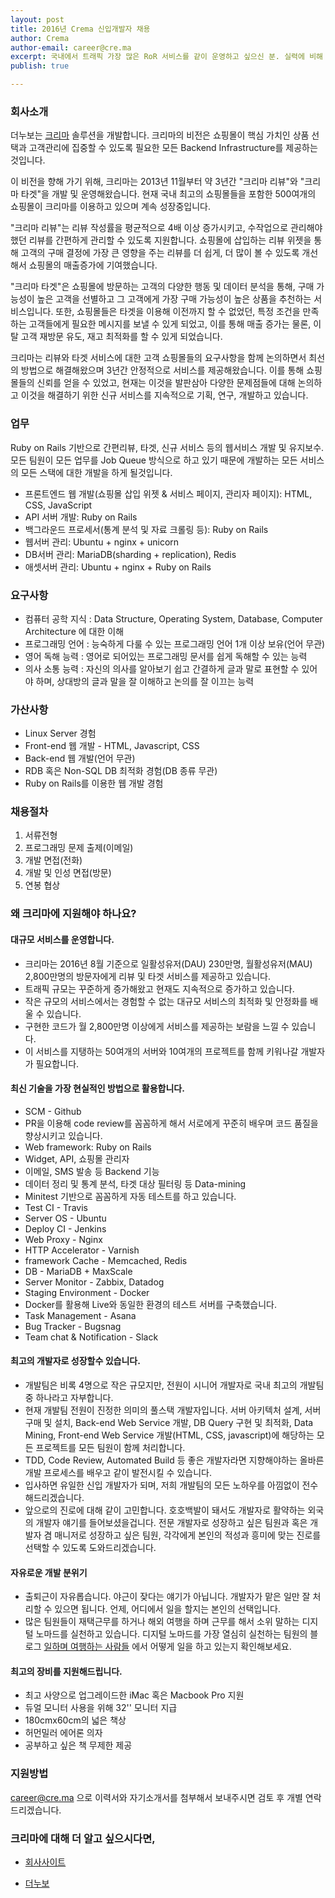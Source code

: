 ```yaml
---
layout: post
title: 2016년 Crema 신입개발자 채용
author: Crema
author-email: career@cre.ma
excerpt: 국내에서 트래픽 가장 많은 RoR 서비스를 같이 운영하고 싶으신 분. 실력에 비해 저평가되었다고 생각하는 분, 국내 이커머스 생태계를 혁신하고 싶으신 분. 크리마에서 RoR 개발자를 모십니다.
publish: true

---
```


### 회사소개
더누보는 [크리마](http://www.cre.ma) 솔루션을 개발합니다. 크리마의 비전은 쇼핑몰이 핵심 가치인 상품 선택과 고객관리에 집중할 수 있도록 필요한 모든 Backend Infrastructure를 제공하는 것입니다.

이 비전을 향해 가기 위해, 크리마는 2013년 11월부터 약 3년간 "크리마 리뷰"와 "크리마 타겟"을 개발 및 운영해왔습니다. 현재 국내 최고의 쇼핑몰들을 포함한 500여개의 쇼핑몰이 크리마를 이용하고 있으며 계속 성장중입니다.

"크리마 리뷰"는 리뷰 작성률을 평균적으로 4배 이상 증가시키고, 수작업으로 관리해야했던 리뷰를 간편하게 관리할 수 있도록 지원합니다. 쇼핑몰에 삽입하는 리뷰 위젯을 통해 고객의 구매 결정에 가장 큰 영향을 주는 리뷰를 더 쉽게, 더 많이 볼 수 있도록 개선해서 쇼핑몰의 매출증가에 기여했습니다.

"크리마 타겟"은 쇼핑몰에 방문하는 고객의 다양한 행동 및 데이터 분석을 통해, 구매 가능성이 높은 고객을 선별하고 그 고객에게 가장 구매 가능성이 높은 상품을 추천하는 서비스입니다. 또한, 쇼핑몰들은 타겟을 이용해 이전까지 할 수 없었던, 특정 조건을 만족하는 고객들에게 필요한 메시지를 보낼 수 있게 되었고, 이를 통해 매출 증가는 물론, 이탈 고객 재방문 유도, 재고 최적화를 할 수 있게 되었습니다.

크리마는 리뷰와 타겟 서비스에 대한 고객 쇼핑몰들의 요구사항을 함께 논의하면서 최선의 방법으로 해결해왔으며 3년간 안정적으로 서비스를 제공해왔습니다. 이를 통해 쇼핑몰들의 신뢰를 얻을 수 있었고, 현재는 이것을 발판삼아 다양한 문제점들에 대해 논의하고 이것을 해결하기 위한 신규 서비스를 지속적으로 기획, 연구, 개발하고 있습니다.

### 업무
Ruby on Rails 기반으로 간편리뷰, 타겟, 신규 서비스 등의 웹서비스 개발 및 유지보수. 모든 팀원이 모든 업무를 Job Queue 방식으로 하고 있기 때문에 개발하는 모든 서비스의 모든 스택에 대한 개발을 하게 될것입니다.
- 프론트엔드 웹 개발(쇼핑몰 삽입 위젯 & 서비스 페이지, 관리자 페이지): HTML, CSS, JavaScript
- API 서버 개발: Ruby on Rails
- 백그라운드 프로세서(통계 분석 및 자료 크롤링 등): Ruby on Rails
- 웹서버 관리: Ubuntu + nginx + unicorn
- DB서버 관리: MariaDB(sharding + replication), Redis
- 애셋서버 관리: Ubuntu + nginx + Ruby on Rails

### 요구사항
- 컴퓨터 공학 지식 : Data Structure, Operating System, Database, Computer Architecture 에 대한 이해
- 프로그래밍 언어 : 능숙하게 다룰 수 있는 프로그래밍 언어 1개 이상 보유(언어 무관)
- 영어 독해 능력 : 영어로 되어있는 프로그래밍 문서를 쉽게 독해할 수 있는 능력
- 의사 소통 능력 : 자신의 의사를 알아보기 쉽고 간결하게 글과 말로 표현할 수 있어야 하며, 상대방의 글과 말을 잘 이해하고 논의를 잘 이끄는 능력

### 가산사항
- Linux Server 경험
- Front-end 웹 개발 - HTML, Javascript, CSS
- Back-end 웹 개발(언어 무관)
- RDB 혹은 Non-SQL DB 최적화 경험(DB 종류 무관)
- Ruby on Rails를 이용한 웹 개발 경험

### 채용절차
1. 서류전형
2.	프로그래밍 문제 출제(이메일)
3.	개발 면접(전화)
4.	개발 및 인성 면접(방문)
5.	연봉 협상

### 왜 크리마에 지원해야 하나요?

#### 대규모 서비스를 운영합니다.
- 크리마는 2016년 8월 기준으로 일활성유저(DAU) 230만명, 월활성유저(MAU) 2,800만명의 방문자에게 리뷰 및 타겟 서비스를 제공하고 있습니다.
- 트래픽 규모는 꾸준하게 증가해왔고 현재도 지속적으로 증가하고 있습니다.
- 작은 규모의 서비스에서는 경험할 수 없는 대규모 서비스의 최적화 및 안정화를 배울 수 있습니다.
- 구현한 코드가 월 2,800만명 이상에게 서비스를 제공하는 보람을 느낄 수 있습니다.
- 이 서비스를 지탱하는 50여개의 서버와 10여개의 프로젝트를 함께 키워나갈 개발자가 필요합니다.

#### 최신 기술을 가장 현실적인 방법으로 활용합니다.
- SCM - Github
 - PR을 이용해 code review를 꼼꼼하게 해서 서로에게 꾸준히 배우며 코드 품질을 향상시키고 있습니다.
- Web framework: Ruby on Rails
 - Widget, API, 쇼핑몰 관리자
 - 이메일, SMS 발송 등 Backend 기능
 - 데이터 정리 및 통계 분석, 타겟 대상 필터링 등 Data-mining
 - Minitest 기반으로 꼼꼼하게 자동 테스트를 하고 있습니다.
- Test CI - Travis
- Server OS - Ubuntu
- Deploy CI - Jenkins
- Web Proxy - Nginx
- HTTP Accelerator - Varnish
- framework Cache - Memcached, Redis
- DB - MariaDB + MaxScale
- Server Monitor - Zabbix, Datadog
- Staging Environment - Docker
 - Docker를 활용해 Live와 동일한 환경의 테스트 서버를 구축했습니다.
- Task Management - Asana
- Bug Tracker - Bugsnag
- Team chat & Notification - Slack

#### 최고의 개발자로 성장할수 있습니다.
- 개발팀은 비록 4명으로 작은 규모지만, 전원이 시니어 개발자로 국내 최고의 개발팀 중 하나라고 자부합니다.
- 현재 개발팀 전원이 진정한 의미의 풀스택 개발자입니다. 서버 아키텍처 설계, 서버 구매 및 설치, Back-end Web Service 개발, DB Query 구현 및 최적화, Data Mining, Front-end Web Service 개발(HTML, CSS, javascript)에 해당하는 모든 프로젝트를 모든 팀원이 함께 처리합니다.
- TDD, Code Review, Automated Build 등 좋은 개발자라면 지향해야하는 올바른 개발 프로세스를 배우고 같이 발전시킬 수 있습니다.
- 입사하면 유일한 신입 개발자가 되며, 저희 개발팀의 모든 노하우를 아낌없이 전수해드리겠습니다.
- 앞으로의 진로에 대해 같이 고민합니다. 호호백발이 돼서도 개발자로 활약하는 외국의 개발자 얘기를 들어보셨을겁니다. 전문 개발자로 성장하고 싶은 팀원과 혹은 개발자 겸 매니저로 성장하고 싶은 팀원, 각각에게 본인의 적성과 흥미에 맞는 진로를 선택할 수 있도록 도와드리겠습니다.

#### 자유로운 개발 분위기
- 출퇴근이 자유롭습니다. 야근이 잦다는 얘기가 아닙니다. 개발자가 맡은 일만 잘 처리할 수 있으면 됩니다. 언제, 어디에서 일을 할지는 본인의 선택입니다.
- 많은 팀원들이 재택근무를 하거나 해외 여행을 하며 근무를 해서 소위 말하는 디지털 노마드를 실천하고 있습니다. 디지털 노마드를 가장 열심히 실천하는 팀원의 블로그 [일하며 여행하는 사람들](https://brunch.co.kr/magazine/nomadlife) 에서 어떻게 일을 하고 있는지 확인해보세요.

#### 최고의 장비를 지원해드립니다.
- 최고 사양으로 업그레이드한 iMac 혹은 Macbook Pro 지원
- 듀얼 모니터 사용을 위해 32'' 모니터 지급
- 180cmx60cm의 넓은 책상
- 허먼밀러 에어론 의자
- 공부하고 싶은 책 무제한 제공

### 지원방법
career@cre.ma 으로 이력서와 자기소개서를 첨부해서 보내주시면 검토 후 개별 연락드리겠습니다.



### 크리마에 대해 더 알고 싶으시다면,

- [회사사이트](http://www.cre.ma)

- [더누보](http://the-nuvo.com)
